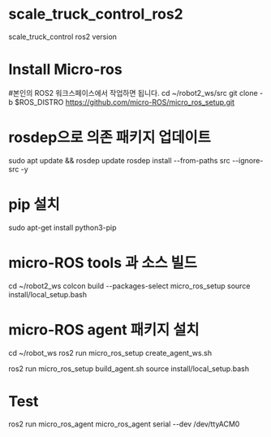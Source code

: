 # scale_truck_control_ros2
scale_truck_control ros2 version


# Install Micro-ros 
#본인의 ROS2 워크스페이스에서 작업하면 됩니다.
cd ~/robot2_ws/src 
git clone -b $ROS_DISTRO https://github.com/micro-ROS/micro_ros_setup.git

# rosdep으로 의존 패키지 업데이트
sudo apt update && rosdep update
rosdep install --from-paths src --ignore-src -y

# pip 설치
sudo apt-get install python3-pip

# micro-ROS tools 과 소스 빌드
cd ~/robot2_ws
colcon build --packages-select micro_ros_setup
source install/local_setup.bash

# micro-ROS agent 패키지 설치

cd ~/robot_ws
ros2 run micro_ros_setup create_agent_ws.sh

ros2 run micro_ros_setup build_agent.sh
source install/local_setup.bash

# Test
ros2 run micro_ros_agent micro_ros_agent serial --dev /dev/ttyACM0
